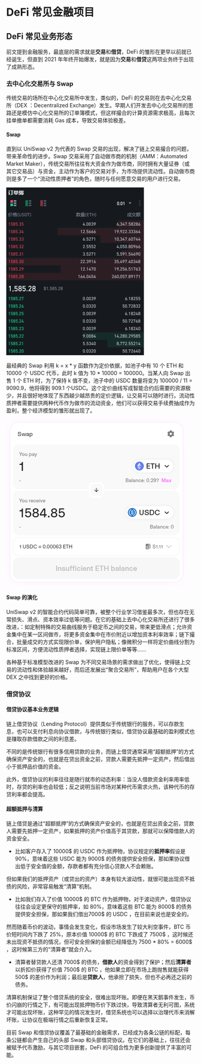 # DeFi 常见金融项目

## DeFi 常见业务形态
前文提到金融服务，最底层的需求就是**交易**和**借贷**，DeFi 的雏形在更早以前就已经诞生，但直到 2021 年年终开始爆发，就是因为**交易**和**借贷**这两项业务终于出现了成熟形态。
### 去中心化交易所与 Swap
传统交易的场所在中心化交易所中发生，类似的，DeFi 的交易则在去中心化交易所（DEX ：Decentralized Exchange）发生。早期人们开发去中心化交易所的思路还是模仿中心化交易所的订单簿模式，但这样撮合的计算资源需求极高，且每次挂单撤单都需要消耗 Gas 成本，导致交易体验极差。

#### Swap

直到以 UniSwap v2 为代表的 Swap 交易的出现，解决了链上交易撮合的问题，带来革命性的进步。Swap 交易采用了自动做市商的机制（AMM：Automated Market Maker），传统交易所往往有大资金作为做市商，同时拥有大量证券（或其它交易品）与资金，主动作为客户的交易对手，为市场提供流动性。自动做市商则是多了一个“流动性质押者”的角色，随时与任何愿意交易的用户进行交易。

![订单簿模式](images/orderbook1.png)

最经典的 Swap 利用 k = x * y 函数作为定价依据，如池子中有 10 个 ETH 和 10000 个 USDC 代币，此时 k 值为 10 * 10000 = 100000。当某人向 Swap 出售 1 个 ETH 时，为了保持 k 值不变，池子中的 USDC 数量将变为 100000 / 11 = 9090.9，他将得到 909.1 个USDC。这个定价曲线写成智能合约后需要的资源极少，并且很好地体现了东西越少越昂贵的定价逻辑，让交易可以随时进行。流动性质押者需要提供两种代币作为做市的流动资金，他们可以获得交易手续费抽成作为盈利，整个经济模型的雏形就出现了。

![Swap](images/swap.png)

#### Swap 的演化
UniSwap v2 的智能合约代码简单可靠，被整个行业学习借鉴最多次，但也存在无常损失、滑点、资本效率过低等问题。在它的基础上去中心化交易所还进行了很多改进，：如定制特殊的交易曲线服务于稳定币之间的交易，带来更低滑点；允许资金集中在某一区间做市，将更多资金集中在市价附近以增加资本利率效率；链下撮合，批量成交的方式实现限价单，保护用户隐私；像微积分一样将定价曲线分割为标准区间，方便流动性质押者选择，实现链上限价单等等……

各种基于标准模型改进的 Swap 为不同交易场景的需求做出了优化，使得链上交易的流动性和体验越来越好，而后还发展出“聚合交易所”，帮助用户在各个大型 DEX 之中找到更好的价格。

### 借贷协议

#### 借贷协议基本业务逻辑

链上借贷协议（Lending Protocol）提供类似于传统银行的服务，可以存款生息，也可以支付利息向协议借款，与传统银行类似，借贷协议最基础的盈利模式也是赚取存款借款之间的利息差。

不同的是传统银行有很多信用贷款的业务，而链上借贷通常采用“超额抵押”的方式确保资产安全的，也就是在贷出资金之前，贷款人需要先抵押一定资产，然后借出小于抵押品价值的资金。

此外，借贷协议的利率往往是随行就市的动态利率：当没人借款资金利率用率低时，存贷的利率也会较低；反之说明当前市场对某种代币需求火热，该种代币的存贷利率都会提高。

#### 超额抵押与清算

链上借贷是通过“超额抵押”的方式确保资产安全的，也就是在贷出资金之前，贷款人需要先抵押一定资产，如果抵押的资产价值高于其贷款，那就可以保障借款人的资金安全。

- 比如客户存入了 10000$ 的 USDC 作为抵押物，协议规定的**抵押率**假设是 90%，意味着这些 USDC 能为 9000$ 的债务提供安全担保，那如果协议借出低于安全值的金额，存款者都有充分信心贷款人不会赖账。

但如果我们的抵押资产（或贷出的资产）本身有较大波动性，就很可能出现资不抵债的风险，非常容易触发“清算”机制。

- 比如我们存入了价值 10000$ 的 BTC 作为抵押物，对于波动资产，借贷协议往往会设定更保守的抵押率，如 80%，意味着这些 BTC 能为 8000$ 的债务提供安全担保，那如果我们借出7000$ 的 USDC ，在目前来说也是安全的。

然而随着币价的波动，事情会发生变化，假设市场发生了较大利空事件，BTC 币价短时间内下跌了 25%，原本价值 10000$ 的 BTC 下跌成了 7500$ ，这时候还未出现资不抵债的情况，但可安全担保的金额已经降低为 7500 * 80% = 6000$ ，这时候第三方的“清算者”就会介入。

- 清算者替贷款人还清 7000$ 的债务，**借款人**的资金得到了保护；然后**清算者**以折扣价获得了价值 7500$ 的 BTC ，他如果立即在市场上跑抛售就能获得 500$ 的差价作为利润；最后是**贷款人**，他承担了损失，但也不必再还之前的债务。

清算机制保证了整个借贷系统的安全，很难出现坏账。即便在黑天鹅事件发生，币价闪崩的行情之下，有可能出现抵押物币价下跌过快，导致清算者无利可图，系统才可能出现坏账，这种罕见的情况发生时，借贷系统也可以选择以治理代币来消解坏账，让协议在极端行情之后重新恢复正常。

&#x20;

目前 Swap 和借贷协议覆盖了最基础的金融需求，已经成为各条公链的标配，每条公链都会产生自己的头部 Swap 和头部借贷协议。在它们的基础上，往往还会被赋予代币激励，与其它项目嵌套，DeFi 的可组合性为更多创新提供了丰富的可能。